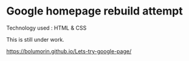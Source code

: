 # Google homepage rebuild attempt

Technology used : HTML & CSS

This is still under work.

https://bolumorin.github.io/Lets-try-google-page/
